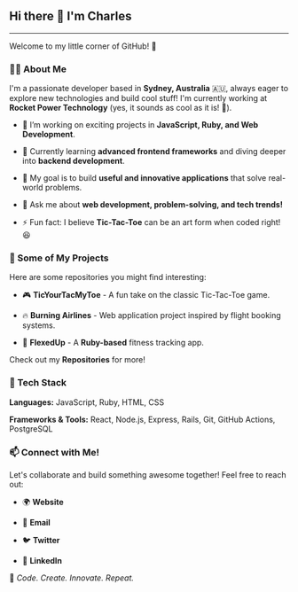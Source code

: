 ## Hi there 👋 I'm Charles

-------------------------

Welcome to my little corner of GitHub! 🚀

### 👨‍💻 About Me

I'm a passionate developer based in **Sydney, Australia** 🇦🇺, always eager to explore new technologies and build cool stuff! I'm currently working at **Rocket Power Technology** (yes, it sounds as cool as it is! 🚀).

*   🔭 I’m working on exciting projects in **JavaScript, Ruby, and Web Development**.
    
*   🌱 Currently learning **advanced frontend frameworks** and diving deeper into **backend development**.
    
*   🎯 My goal is to build **useful and innovative applications** that solve real-world problems.
    
*   💬 Ask me about **web development, problem-solving, and tech trends!**
    
*   ⚡ Fun fact: I believe **Tic-Tac-Toe** can be an art form when coded right! 😆
    

### 📂 Some of My Projects

Here are some repositories you might find interesting:

*   🎮 **TicYourTacMyToe** - A fun take on the classic Tic-Tac-Toe game.
    
*   🔥 **Burning Airlines** - Web application project inspired by flight booking systems.
    
*   💪 **FlexedUp** - A **Ruby-based** fitness tracking app.
    

Check out my **Repositories** for more!

### 🚀 Tech Stack

**Languages:** JavaScript, Ruby, HTML, CSS

**Frameworks & Tools:** React, Node.js, Express, Rails, Git, GitHub Actions, PostgreSQL

### 📫 Connect with Me!

Let's collaborate and build something awesome together! Feel free to reach out:

*   🌍 **Website**
    
*   📩 **Email**
    
*   🐦 **Twitter**
    
*   💼 **LinkedIn**
    

🚀 _Code. Create. Innovate. Repeat._
